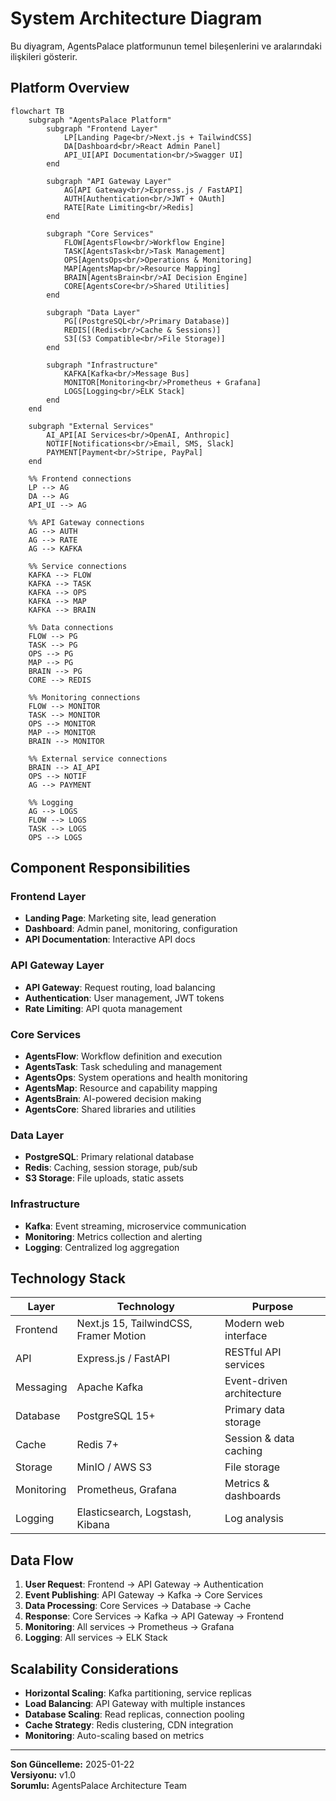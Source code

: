 # System Architecture Diagram

Bu diyagram, AgentsPalace platformunun temel bileşenlerini ve aralarındaki ilişkileri gösterir.

## Platform Overview

```mermaid
flowchart TB
    subgraph "AgentsPalace Platform"
        subgraph "Frontend Layer"
            LP[Landing Page<br/>Next.js + TailwindCSS]
            DA[Dashboard<br/>React Admin Panel]
            API_UI[API Documentation<br/>Swagger UI]
        end
        
        subgraph "API Gateway Layer"
            AG[API Gateway<br/>Express.js / FastAPI]
            AUTH[Authentication<br/>JWT + OAuth]
            RATE[Rate Limiting<br/>Redis]
        end
        
        subgraph "Core Services"
            FLOW[AgentsFlow<br/>Workflow Engine]
            TASK[AgentsTask<br/>Task Management]
            OPS[AgentsOps<br/>Operations & Monitoring]
            MAP[AgentsMap<br/>Resource Mapping]
            BRAIN[AgentsBrain<br/>AI Decision Engine]
            CORE[AgentsCore<br/>Shared Utilities]
        end
        
        subgraph "Data Layer"
            PG[(PostgreSQL<br/>Primary Database)]
            REDIS[(Redis<br/>Cache & Sessions)]
            S3[(S3 Compatible<br/>File Storage)]
        end
        
        subgraph "Infrastructure"
            KAFKA[Kafka<br/>Message Bus]
            MONITOR[Monitoring<br/>Prometheus + Grafana]
            LOGS[Logging<br/>ELK Stack]
        end
    end
    
    subgraph "External Services"
        AI_API[AI Services<br/>OpenAI, Anthropic]
        NOTIF[Notifications<br/>Email, SMS, Slack]
        PAYMENT[Payment<br/>Stripe, PayPal]
    end
    
    %% Frontend connections
    LP --> AG
    DA --> AG
    API_UI --> AG
    
    %% API Gateway connections
    AG --> AUTH
    AG --> RATE
    AG --> KAFKA
    
    %% Service connections
    KAFKA --> FLOW
    KAFKA --> TASK
    KAFKA --> OPS
    KAFKA --> MAP
    KAFKA --> BRAIN
    
    %% Data connections
    FLOW --> PG
    TASK --> PG
    OPS --> PG
    MAP --> PG
    BRAIN --> PG
    CORE --> REDIS
    
    %% Monitoring connections
    FLOW --> MONITOR
    TASK --> MONITOR
    OPS --> MONITOR
    MAP --> MONITOR
    BRAIN --> MONITOR
    
    %% External service connections
    BRAIN --> AI_API
    OPS --> NOTIF
    AG --> PAYMENT
    
    %% Logging
    AG --> LOGS
    FLOW --> LOGS
    TASK --> LOGS
    OPS --> LOGS
```

## Component Responsibilities

### Frontend Layer
- **Landing Page**: Marketing site, lead generation
- **Dashboard**: Admin panel, monitoring, configuration
- **API Documentation**: Interactive API docs

### API Gateway Layer
- **API Gateway**: Request routing, load balancing
- **Authentication**: User management, JWT tokens
- **Rate Limiting**: API quota management

### Core Services
- **AgentsFlow**: Workflow definition and execution
- **AgentsTask**: Task scheduling and management
- **AgentsOps**: System operations and health monitoring
- **AgentsMap**: Resource and capability mapping
- **AgentsBrain**: AI-powered decision making
- **AgentsCore**: Shared libraries and utilities

### Data Layer
- **PostgreSQL**: Primary relational database
- **Redis**: Caching, session storage, pub/sub
- **S3 Storage**: File uploads, static assets

### Infrastructure
- **Kafka**: Event streaming, microservice communication
- **Monitoring**: Metrics collection and alerting
- **Logging**: Centralized log aggregation

## Technology Stack

| Layer | Technology | Purpose |
|-------|------------|---------|
| Frontend | Next.js 15, TailwindCSS, Framer Motion | Modern web interface |
| API | Express.js / FastAPI | RESTful API services |
| Messaging | Apache Kafka | Event-driven architecture |
| Database | PostgreSQL 15+ | Primary data storage |
| Cache | Redis 7+ | Session & data caching |
| Storage | MinIO / AWS S3 | File storage |
| Monitoring | Prometheus, Grafana | Metrics & dashboards |
| Logging | Elasticsearch, Logstash, Kibana | Log analysis |

## Data Flow

1. **User Request**: Frontend → API Gateway → Authentication
2. **Event Publishing**: API Gateway → Kafka → Core Services
3. **Data Processing**: Core Services → Database → Cache
4. **Response**: Core Services → Kafka → API Gateway → Frontend
5. **Monitoring**: All services → Prometheus → Grafana
6. **Logging**: All services → ELK Stack

## Scalability Considerations

- **Horizontal Scaling**: Kafka partitioning, service replicas
- **Load Balancing**: API Gateway with multiple instances
- **Database Scaling**: Read replicas, connection pooling
- **Cache Strategy**: Redis clustering, CDN integration
- **Monitoring**: Auto-scaling based on metrics

---

**Son Güncelleme:** 2025-01-22  
**Versiyonu:** v1.0  
**Sorumlu:** AgentsPalace Architecture Team

